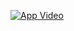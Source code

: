 
[![App Video](https://yt-embed.herokuapp.com/embed?v=HlU5qCIHbyI)](https://www.youtube.com/watch?v=HlU5qCIHbyI "App Video")
